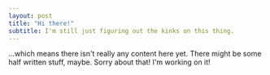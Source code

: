 ```yaml
---
layout: post
title: "Hi there!"
subtitle: I'm still just figuring out the kinks on this thing.
---
```

...which means there isn't really any content here yet. There might be some half written stuff, maybe. Sorry about that! I'm working on it!
